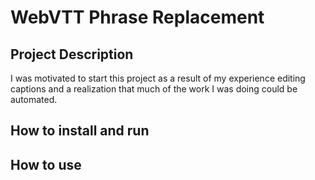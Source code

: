 # WebVTT Phrase Replacement

## Project Description
I was motivated to start this project as a result of my experience editing captions and a realization that much of the work I was doing could be automated.
## How to install and run

## How to use

